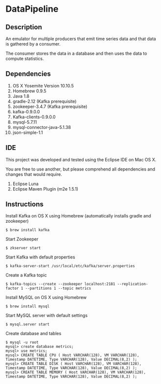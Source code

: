 # DataPipeline


## Description
An emulator for multiple producers that emit time series data and that data is gathered by a consumer.

The consumer stores the data in a database and then uses the data to compute statistics.

## Dependencies

1. OS X Yosemite Version 10.10.5
2. Homebrew 0.9.5 
3. Java 1.8
4. gradle-2.12 (Kafka prerequisite)
5. zookeeper-3.4.7 (Kafka prerequisite)
6. kafka-0.9.0.0
7. Kafka-clients-0.9.0.0
8. mysql-5.7.11
9. mysql-connector-java-5.1.38
10. json-simple-1.1

## IDE
This project was developed and tested using the Eclipse IDE on Mac OS X. 

You are free to use another, but please comprehend all dependencies and changes that would require.  

1. Eclipse Luna 
2. Eclipse Maven Plugin (m2e 1.5.1)

## Instructions
Install Kafka on OS X using Homebrew (automatically installs gradle and zookeeper) 
```shell
$ brew install kafka
```
Start Zookeeper
```shell
$ zkserver start
```
Start Kafka with default properties
```shell
$ kafka-server-start /usr/local/etc/kafka/server.properties
```
Create a Kafka topic
```shell
$ kafka-topics --create --zookeeper localhost:2181 --replication-factor 1 --partitions 1 --topic metrics
```

Install MySQL on OS X using Homebrew
```shell
$ brew install mysql
```

Start MySQL server with default settings
```shell
$ mysql.server start
```

Create database and tables
```shell
$ mysql -u root
mysql> create database metrics;
mysql> use metrics;
mysql> CREATE TABLE CPU ( Host VARCHAR(128), VM VARCHAR(128), Timestamp DATETIME, Type VARCHAR(128), Value DECIMAL(8,2) );
mysql> CREATE TABLE DISK ( Host VARCHAR(128), VM VARCHAR(128), Timestamp DATETIME, Type VARCHAR(128), Value DECIMAL(8,2) );
mysql> CREATE TABLE MEMORY ( Host VARCHAR(128), VM VARCHAR(128), Timestamp DATETIME, Type VARCHAR(128), Value DECIMAL(8,2) );
```





